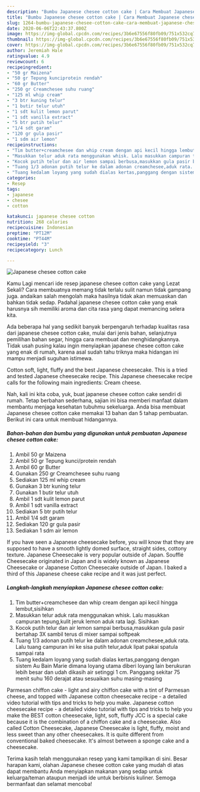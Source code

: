 ```yaml
---
description: "Bumbu Japanese chesee cotton cake | Cara Membuat Japanese chesee cotton cake Yang Sedap"
title: "Bumbu Japanese chesee cotton cake | Cara Membuat Japanese chesee cotton cake Yang Sedap"
slug: 1264-bumbu-japanese-chesee-cotton-cake-cara-membuat-japanese-chesee-cotton-cake-yang-sedap
date: 2020-06-06T22:43:37.800Z
image: https://img-global.cpcdn.com/recipes/3b6e67556f80fb09/751x532cq70/japanese-chesee-cotton-cake-foto-resep-utama.jpg
thumbnail: https://img-global.cpcdn.com/recipes/3b6e67556f80fb09/751x532cq70/japanese-chesee-cotton-cake-foto-resep-utama.jpg
cover: https://img-global.cpcdn.com/recipes/3b6e67556f80fb09/751x532cq70/japanese-chesee-cotton-cake-foto-resep-utama.jpg
author: Jeremiah Hale
ratingvalue: 4.9
reviewcount: 6
recipeingredient:
- "50 gr Maizena"
- "50 gr Tepung kunciprotein rendah"
- "60 gr Butter"
- "250 gr Creamchesee suhu ruang"
- "125 ml whip cream"
- "3 btr kuning telur"
- "1 butir telur utuh"
- "1 sdt kulit lemon parut"
- "1 sdt vanilla extract"
- "5 btr putih telur"
- "1/4 sdt garam"
- "120 gr gula pasir"
- "1 sdm air lemon"
recipeinstructions:
- "Tim butter+creamchesee dan whip cream dengan api kecil hingga lembut,sisihkan"
- "Masukkan telur aduk rata menggunakan whisk. Lalu masukkan campuran tepung,kulit jeruk lemon aduk rata lagi. Sisihkan"
- "Kocok putih telur dan air lemon sampai berbusa,masukkan gula pasir bertahap 3X sambil terus di mixer sampai softpeak"
- "Tuang 1/3 adonan putih telur ke dalam adonan creamchesee,aduk rata. Lalu tuang campuran ini ke sisa putih telur,aduk lipat pakai spatula sampai rata"
- "Tuang kedalam loyang yang sudah dialas kertas,panggang dengan sistem Au Bain Marie dimana loyang utama diberi loyang lain berukuran lebih besar dan udah dikasih air setinggi 1 cm. Panggang sekitar 75 menit suhu 160 derajat atau sesuaikan suhu masing-masing"
categories:
- Resep
tags:
- japanese
- chesee
- cotton

katakunci: japanese chesee cotton 
nutrition: 268 calories
recipecuisine: Indonesian
preptime: "PT12M"
cooktime: "PT44M"
recipeyield: "3"
recipecategory: Lunch

---
```



![Japanese chesee cotton cake](https://img-global.cpcdn.com/recipes/3b6e67556f80fb09/751x532cq70/japanese-chesee-cotton-cake-foto-resep-utama.jpg)

Kamu Lagi mencari ide resep japanese chesee cotton cake yang Lezat Sekali? Cara membuatnya memang tidak terlalu sulit namun tidak gampang juga. andaikan salah mengolah maka hasilnya tidak akan memuaskan dan bahkan tidak sedap. Padahal japanese chesee cotton cake yang enak harusnya sih memiliki aroma dan cita rasa yang dapat memancing selera kita.

Ada beberapa hal yang sedikit banyak berpengaruh terhadap kualitas rasa dari japanese chesee cotton cake, mulai dari jenis bahan, selanjutnya pemilihan bahan segar, hingga cara membuat dan menghidangkannya. Tidak usah pusing kalau ingin menyiapkan japanese chesee cotton cake yang enak di rumah, karena asal sudah tahu triknya maka hidangan ini mampu menjadi suguhan istimewa.

Cotton soft, light, fluffy and the best Japanese cheesecake. This is a tried and tested Japanese cheesecake recipe. This Japanese cheesecake recipe calls for the following main ingredients: Cream cheese.


Nah, kali ini kita coba, yuk, buat japanese chesee cotton cake sendiri di rumah. Tetap berbahan sederhana, sajian ini bisa memberi manfaat dalam membantu menjaga kesehatan tubuhmu sekeluarga. Anda bisa membuat Japanese chesee cotton cake memakai 13 bahan dan 5 tahap pembuatan. Berikut ini cara untuk membuat hidangannya.

<!--inarticleads1-->

##### Bahan-bahan dan bumbu yang digunakan untuk pembuatan Japanese chesee cotton cake:

1. Ambil 50 gr Maizena
1. Ambil 50 gr Tepung kunci/protein rendah
1. Ambil 60 gr Butter
1. Gunakan 250 gr Creamchesee suhu ruang
1. Sediakan 125 ml whip cream
1. Gunakan 3 btr kuning telur
1. Gunakan 1 butir telur utuh
1. Ambil 1 sdt kulit lemon parut
1. Ambil 1 sdt vanilla extract
1. Sediakan 5 btr putih telur
1. Ambil 1/4 sdt garam
1. Sediakan 120 gr gula pasir
1. Sediakan 1 sdm air lemon


If you have seen a Japanese cheesecake before, you will know that they are supposed to have a smooth lightly domed surface, straight sides, cottony texture. Japanese Cheesecake is very popular outside of Japan. Soufflé Cheesecake originated in Japan and is widely known as Japanese Cheesecake or Japanese Cotton Cheesecake outside of Japan. I baked a third of this Japanese cheese cake recipe and it was just perfect. 

<!--inarticleads2-->

##### Langkah-langkah menyiapkan Japanese chesee cotton cake:

1. Tim butter+creamchesee dan whip cream dengan api kecil hingga lembut,sisihkan
1. Masukkan telur aduk rata menggunakan whisk. Lalu masukkan campuran tepung,kulit jeruk lemon aduk rata lagi. Sisihkan
1. Kocok putih telur dan air lemon sampai berbusa,masukkan gula pasir bertahap 3X sambil terus di mixer sampai softpeak
1. Tuang 1/3 adonan putih telur ke dalam adonan creamchesee,aduk rata. Lalu tuang campuran ini ke sisa putih telur,aduk lipat pakai spatula sampai rata
1. Tuang kedalam loyang yang sudah dialas kertas,panggang dengan sistem Au Bain Marie dimana loyang utama diberi loyang lain berukuran lebih besar dan udah dikasih air setinggi 1 cm. Panggang sekitar 75 menit suhu 160 derajat atau sesuaikan suhu masing-masing


Parmesan chiffon cake - light and airy chiffon cake with a tint of Parmesan cheese, and topped with Japanese cotton cheesecake recipe - a detailed video tutorial with tips and tricks to help you make. Japanese cotton cheesecake recipe - a detailed video tutorial with tips and tricks to help you make the BEST cotton cheesecake, light, soft, fluffy JCC is a special cake because it is the combination of a chiffon cake and a cheesecake. Also called Cotton Cheesecake, Japanese Cheesecake is light, fluffy, moist and less sweet than any other cheesecakes. It is quite different from conventional baked cheesecake. It&#39;s almost between a sponge cake and a cheesecake. 

Terima kasih telah menggunakan resep yang kami tampilkan di sini. Besar harapan kami, olahan Japanese chesee cotton cake yang mudah di atas dapat membantu Anda menyiapkan makanan yang sedap untuk keluarga/teman ataupun menjadi ide untuk berbisnis kuliner. Semoga bermanfaat dan selamat mencoba!
